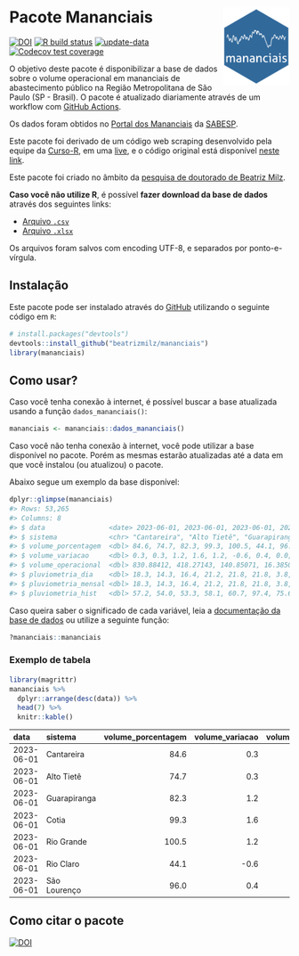 
<!-- README.md is generated from README.Rmd. Please edit that file -->

# Pacote Mananciais <img src="man/figures/hexlogo.png" align="right" width = "120px"/>

<!-- badges: start -->

[![DOI](https://zenodo.org/badge/DOI/10.5281/zenodo.4733056.svg)](https://doi.org/10.5281/zenodo.4733056)
[![R build
status](https://github.com/beatrizmilz/mananciais/workflows/R-CMD-check/badge.svg)](https://github.com/beatrizmilz/mananciais/actions)
[![update-data](https://github.com/beatrizmilz/mananciais/actions/workflows/2-update_data.yaml/badge.svg)](https://github.com/beatrizmilz/mananciais/actions/workflows/2-update_data.yaml)
[![Codecov test
coverage](https://codecov.io/gh/beatrizmilz/mananciais/branch/master/graph/badge.svg)](https://codecov.io/gh/beatrizmilz/mananciais?branch=master)
<!-- badges: end -->

O objetivo deste pacote é disponibilizar a base de dados sobre o volume
operacional em mananciais de abastecimento público na Região
Metropolitana de São Paulo (SP - Brasil). O pacote é atualizado
diariamente através de um workflow com [GitHub
Actions](https://github.com/beatrizmilz/mananciais/actions).

Os dados foram obtidos no [Portal dos
Mananciais](http://mananciais.sabesp.com.br/Situacao) da
[SABESP](http://site.sabesp.com.br/site/Default.aspx).

Este pacote foi derivado de um código web scraping desenvolvido pela
equipe da [Curso-R](https://www.curso-r.com/), em uma
[live](https://youtu.be/jvZIxrMmOcQ), e o código original está
disponível [neste
link](https://github.com/curso-r/lives/blob/master/drafts/20200730_scraper_sabesp.R).

Este pacote foi criado no âmbito da [pesquisa de doutorado de Beatriz
Milz](https://beatrizmilz.github.io/tese/).

**Caso você não utilize R**, é possível **fazer download da base de
dados** através dos seguintes links:

- [Arquivo
  `.csv`](https://github.com/beatrizmilz/mananciais/raw/master/inst/extdata/mananciais.csv)
- [Arquivo
  `.xlsx`](https://github.com/beatrizmilz/mananciais/blob/master/inst/extdata/mananciais.xlsx?raw=true)

Os arquivos foram salvos com encoding UTF-8, e separados por
ponto-e-vírgula.

## Instalação

Este pacote pode ser instalado através do [GitHub](https://github.com/)
utilizando o seguinte código em `R`:

``` r
# install.packages("devtools")
devtools::install_github("beatrizmilz/mananciais")
library(mananciais)
```

## Como usar?

Caso você tenha conexão à internet, é possível buscar a base atualizada
usando a função `dados_mananciais()`:

``` r
mananciais <- mananciais::dados_mananciais() 
```

Caso você não tenha conexão à internet, você pode utilizar a base
disponível no pacote. Porém as mesmas estarão atualizadas até a data em
que você instalou (ou atualizou) o pacote.

Abaixo segue um exemplo da base disponível:

``` r
dplyr::glimpse(mananciais)
#> Rows: 53,265
#> Columns: 8
#> $ data                <date> 2023-06-01, 2023-06-01, 2023-06-01, 2023-06-01, 2…
#> $ sistema             <chr> "Cantareira", "Alto Tietê", "Guarapiranga", "Cotia…
#> $ volume_porcentagem  <dbl> 84.6, 74.7, 82.3, 99.3, 100.5, 44.1, 96.0, 84.3, 7…
#> $ volume_variacao     <dbl> 0.3, 0.3, 1.2, 1.6, 1.2, -0.6, 0.4, 0.0, 0.1, 0.0,…
#> $ volume_operacional  <dbl> 830.88412, 418.27143, 140.85071, 16.38506, 112.755…
#> $ pluviometria_dia    <dbl> 18.3, 14.3, 16.4, 21.2, 21.8, 21.8, 3.8, 15.0, 8.7…
#> $ pluviometria_mensal <dbl> 18.3, 14.3, 16.4, 21.2, 21.8, 21.8, 3.8, 23.7, 42.…
#> $ pluviometria_hist   <dbl> 57.2, 54.0, 53.3, 58.1, 60.7, 97.4, 75.6, 75.0, 57…
```

Caso queira saber o significado de cada variável, leia a [documentação
da base de
dados](https://beatrizmilz.github.io/mananciais/reference/mananciais.html)
ou utilize a seguinte função:

``` r
?mananciais::mananciais
```

### Exemplo de tabela

``` r
library(magrittr)
mananciais %>% 
  dplyr::arrange(desc(data)) %>% 
  head(7) %>%
  knitr::kable()
```

| data       | sistema      | volume_porcentagem | volume_variacao | volume_operacional | pluviometria_dia | pluviometria_mensal | pluviometria_hist |
|:-----------|:-------------|-------------------:|----------------:|-------------------:|-----------------:|--------------------:|------------------:|
| 2023-06-01 | Cantareira   |               84.6 |             0.3 |          830.88412 |             18.3 |                18.3 |              57.2 |
| 2023-06-01 | Alto Tietê   |               74.7 |             0.3 |          418.27143 |             14.3 |                14.3 |              54.0 |
| 2023-06-01 | Guarapiranga |               82.3 |             1.2 |          140.85071 |             16.4 |                16.4 |              53.3 |
| 2023-06-01 | Cotia        |               99.3 |             1.6 |           16.38506 |             21.2 |                21.2 |              58.1 |
| 2023-06-01 | Rio Grande   |              100.5 |             1.2 |          112.75560 |             21.8 |                21.8 |              60.7 |
| 2023-06-01 | Rio Claro    |               44.1 |            -0.6 |            6.02579 |             21.8 |                21.8 |              97.4 |
| 2023-06-01 | São Lourenço |               96.0 |             0.4 |           85.22966 |              3.8 |                 3.8 |              75.6 |

## Como citar o pacote

[![DOI](https://zenodo.org/badge/DOI/10.5281/zenodo.4733056.svg)](https://doi.org/10.5281/zenodo.4733056)
